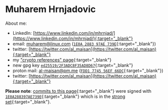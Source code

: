 # Muharem Hrnjadovic

About me:

* LinkedIn: [https://www.linkedin.com/in/mhrnjad/](https://www.linkedin.com/in/mhrnjad/){:target="_blank"}
* email: [muharem@linux.com](mailto:muharem@linux.com) ([`1E0A 2883 97AE 739E`](https://pgp.surfnet.nl/pks/lookup?op=get&search=0x1E0A288397AE739E){:target="_blank"})
* twitter: [https://twitter.com/al_maisan](https://twitter.com/al_maisan){:target="_blank"}
* my ["crypto references" page](https://301.mx/crypto){:target="_blank"}
* new gpg key [`ed25519/2F3ADC8F35AD8D67`](https://pgp.surfnet.nl/pks/lookup?op=vindex&fingerprint=on&search=0x2F3ADC8F35AD8D67){:target="_blank"}
* proton mail: [al-maisan@pm.me](mailto:al-maisan@pm.me) ([`FDD1 7745 56EF 66DC`](https://pgp.surfnet.nl/pks/lookup?op=vindex&fingerprint=on&search=0xFDD1774556EF66DC){:target="_blank"})
* twitter: [https://twitter.com/al_maisan](https://twitter.com/al_maisan){:target="_blank"}

**Please note**: [commits to this page](https://github.com/al-maisan/bcfail/commits/master){:target="_blank"} were signed with [`1E0A288397AE739E`](https://pgp.cs.uu.nl/stats/1e0a288397ae739e.html){:target="_blank"} which is in the [strong set](https://pgp.cs.uu.nl/plot/){:target="_blank"}.

